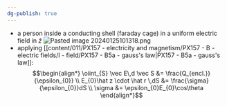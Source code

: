 ```yaml
---
dg-publish: true
---
```

- a person inside a conducting shell (faraday cage) in a uniform electric field in $\hat z$
![Pasted image 20240125101318.png](/img/user/pics/Pasted%20image%2020240125101318.png)
- applying [[content/011/PX157 - electricity and magnetism/PX157 - B - electric fields/I - field/PX157 - B5a - gauss's law\|PX157 - B5a - gauss's law]]:
$$\begin{align*}
	\oiint_{S} \vec E\,d \vec S &= \frac{Q_{encl.}}{\epsilon_{0}} \\
	E_{0}\hat z \cdot \hat r \,dS &= \frac{\sigma}{\epsilon_{0}}dS \\
	\sigma &= \epsilon_{0}E_{0}\cos\theta
\end{align*}$$
